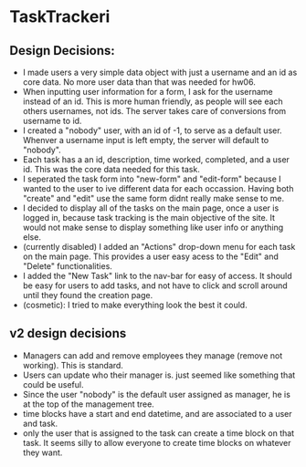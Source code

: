# TaskTrackeri

## Design Decisions:
* I made users a very simple data object with just a username and an id as core data. No more user data than that was needed for hw06.
* When inputting user information for a form, I ask for the username instead of an id. This is more human friendly, as people will see each others usernames, not ids. The server takes care of conversions from username to id.
* I created a "nobody" user, with an id of -1, to serve as a default user. Whenver a username input is left empty, the server will default to "nobody".
* Each task has a an id, description, time worked, completed, and a user id. This was the core data needed for this task.
* I seperated the task form into "new-form" and "edit-form" because I wanted to the user to ive different data for each occassion. Having both "create" and "edit" use the same form didnt really make sense to me.
* I decided to display all of the tasks on the main page, once a user is logged in, because task tracking is the main objective of the site. It would not make sense to display something like user info or anything else.
* (currently disabled) I added an "Actions" drop-down menu for each task on the main page. This provides a user easy acess to the "Edit" and "Delete" functionalities.
* I added the "New Task" link to the nav-bar for easy of access. It should be easy for users to add tasks, and not have to click and scroll around until they found the creation page.
* (cosmetic): I tried to make everything look the best it could.

## v2 design decisions
* Managers can add and remove employees they manage (remove not working). This is standard.
* Users can update who their manager is. just seemed like something that could be useful.
* Since the user "nobody" is the default user assigned as manager, he is at the top of the management tree.
* time blocks have a start and end datetime, and are associated to a user and task.
* only the user that is assigned to the task can create a time block on that task. It seems silly to allow everyone to create time blocks on whatever they want. 
